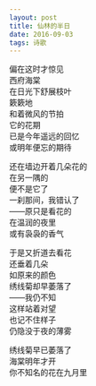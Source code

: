 ```yaml
---
layout: post
title: 仙林的半日
date: 2016-09-03
tags: 诗歌
---
```


偏在这时才惊见  
西府海棠  
在日光下舒展枝叶  
簌簌地  
和着微风的节拍  
它的花期  
已是今年遥远的回忆  
或明年便忘的期待

还在墙边开着几朵花的  
在另一隅的  
便不是它了  
一刹那间，我错认了  
——原只是看花的  
在温润的夜里  
或有袅袅的香气

于是又折道去看花  
还垂着几朵  
如原来的颜色  
绣线菊却早萎落了  
——我仍不知  
这样站着对望  
也记不住样子  
仍隐没于夜的薄雾

绣线菊早已萎落了  
海棠明年才开  
你不知名的花在九月里
